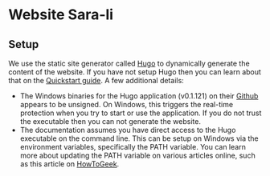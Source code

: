 # Website Sara-li

## Setup

We use the static site generator called [Hugo](https://gohugo.io/) to dynamically generate the content of the website. If you have not setup Hugo then you can learn about that on the [Quickstart guide](https://gohugo.io/getting-started/quick-start/). A few additional details:

- The Windows binaries for the Hugo application (v0.1.121) on their [Github](https://github.com/gohugoio/hugo/releases/latest) appears to be unsigned. On Windows, this triggers the real-time protection when you try to start or use the application. If you do not trust the executable then you can not generate the website.
- The documentation assumes you have direct access to the Hugo executable on the command line. This can be setup on Windows via the environment variables, specifically the PATH variable. You can learn more about updating the PATH variable on various articles online, such as this article on [HowToGeek](https://www.howtogeek.com/787217/how-to-edit-environment-variables-on-windows-10-or-11/).